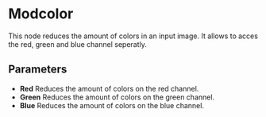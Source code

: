 # Modcolor

This node reduces the amount of colors in an input image. It allows to acces the red, green and blue channel seperatly.

## Parameters

- **Red** Reduces the amount of colors on the red channel.
- **Green** Reduces the amount of colors on the green channel.
- **Blue** Reduces the amount of colors on the blue channel.
